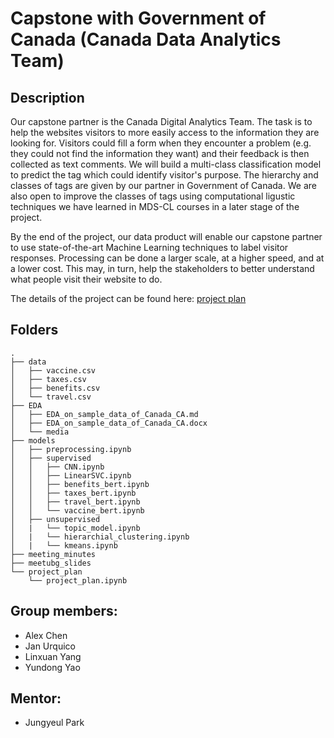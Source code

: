 # Capstone with Government of Canada (Canada Data Analytics Team)

## Description

Our capstone partner is the Canada Digital Analytics Team. The task is to help the websites visitors to more easily access to the information they are looking for. Visitors could fill a form when they encounter a problem (e.g. they could not find the information they want) and their feedback is then collected as text comments. We will build a multi-class classification model to predict the tag which could identify visitor's purpose. The hierarchy and classes of tags are given by our partner in Government of Canada. We are also open to improve the classes of tags using computational ligustic techniques we have learned in MDS-CL courses in a later stage of the project.

By the end of the project, our data product will enable our capstone partner to use state-of-the-art Machine Learning techniques to label visitor responses. Processing can be done a larger scale, at a higher speed, and at a lower cost. This may, in turn, help the stakeholders to better understand what people visit their website to do.

The details of the project can be found here: [project plan](https://github.ubc.ca/iameleve/Capstone_govt_of_canada/blob/master/project_plan/project_plan.ipynb)


## Folders

```
.
├── data
│   ├── vaccine.csv
│   ├── taxes.csv
│   ├── benefits.csv
│   └── travel.csv
├── EDA
│   ├── EDA_on_sample_data_of_Canada_CA.md
│   ├── EDA_on_sample_data_of_Canada_CA.docx
│   └── media
├── models
│   ├── preprocessing.ipynb
│   ├── supervised
│   │   ├── CNN.ipynb
│   │   ├── LinearSVC.ipynb
│   │   ├── benefits_bert.ipynb
│   │   ├── taxes_bert.ipynb
│   │   ├── travel_bert.ipynb
│   │   └── vaccine_bert.ipynb
│   ├── unsupervised
│   |   └── topic_model.ipynb
│   |   └── hierarchial_clustering.ipynb
│   |   └── kmeans.ipynb
├── meeting_minutes
├── meetubg_slides
└── project_plan
    └── project_plan.ipynb

```


## Group members:
- Alex Chen
- Jan Urquico
- Linxuan Yang
- Yundong Yao


## Mentor:
- Jungyeul Park
